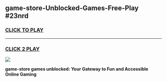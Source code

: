 
## game-store-Unblocked-Games-Free-Play #23nrd
<h3>
<a href="https://us.freeplayer.one?title=game-store&ref=9M">CLICK TO PLAY</a></h3>
<hr>

<h3>
<a href="https://us.freeplayer.one?title=game-store&ref=9M">CLICK 2 PLAY</a>
  
</h3>

<a href="https://us.freeplayer.one?title=game-store&ref=9M"><img src="https://clearcache.store/games.png"></a>


**game-store games unblocked: Your Gateway to Fun and Accessible Online Gaming**
